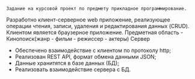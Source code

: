     Задание на курсовой проект по предмету прикладное программирование.
Разработно клиент-серверное web приложение, реализующее операции чтения, записи, удаления и редактирования данных (CRUD). Клиентом является браузерное приложение. Предметная область - Кинопоиск(жанр - фильм - режиссер - актеры)
    Сервер 
* Обеспечено взаимодействие с клиентом по протоколу http;
* Реализован REST API, формат обмена данными JSON;
* Данные хранитятся в базе данных (БД);
* Реализовать взаимодействие сервера с БД.
